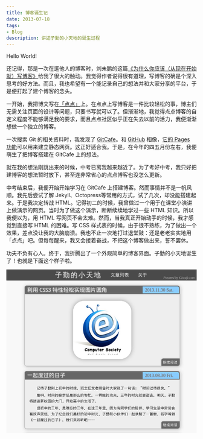 ```yaml
---
title: 博客诞生记
date: 2013-07-18
tags:
- Blog
description: 讲述子勤的小天地的诞生过程
---
```


Hello World!

还记得，那是一次在逛他人的博客时，刘未鹏的这篇[《为什么你应该（从现在开始就）写博客》](http://mindhacks.cn/2009/02/15/why-you-should-start-blogging-now/)给我了很大的触动。我觉得作者说得很有道理，写博客的确是个深入思考的好方法。而且，我也希望有一个能记录自己的想法并和大家分享的平台，于是便打起了建个博客的念头。

一开始，我把博文写在[「点点」](http://ziqin123.diandian.com/)上。在点点上写博客是一件比较轻松的事，博主们无需关注页面的设计等问题，只要书写就可以了。但渐渐地，我觉得点点博客的自定义程度不能够满足我的要求，而且点点社区似乎正在失去以前的活力，我便渐渐想做一个独立的博客。

<!-- more -->

一次搜索 Git 的相关资料时，我发现了 [GitCafe](https://gitcafe.com/)。和 [GitHub](https://github.com) 相像，[它的 Pages 功能](http://blog.gitcafe.com/116.html)可以用来建立静态网页。这正好适合我。于是，在今年的四五月份左右，我便萌生了把博客搭建在 GitCafe 上的想法。

就在我的想法刚跳出来的时候，中考已离我越来越近了。为了考好中考，我只好把建博客的想法暂时放下，甚至连非常省心的点点博客也没怎么更新。

中考结束后，我便开始开始学习在 GitCafe 上搭建博客。然而事情并不是一帆风顺。我先后尝试了解 Jekyll、Octopress等常用的方式，试了几次，却没能搭建起来。于是我决定转战 HTML。记得初二的时候，我曾做过一个用于在课堂小演讲上做演示的网页。当时为了做这个演示，断断续续地学过一些 HTML 知识。所以我便以为，用 HTML 写网页不会太难。然而，当我真正开始动手的时候，我才感觉到直接写 HTML 的困难。写 CSS 样式表的时候，由于很不熟练，为了做出一个效果，差点没让我的大脑崩溃。我也不止一次地打过退堂鼓：还是老老实实地用「点点」吧。但每每醒来，我又会接着奋战，不把这个博客做出来，誓不罢休。

功夫不负有心人。终于，我折腾出了一个外观简单的博客界面。子勤的小天地诞生了！也就是下面这个样子啦。

![子勤的小天地 v1.0](/img/2013/birth-of-blog/ziqin-blog-v1.0.png)